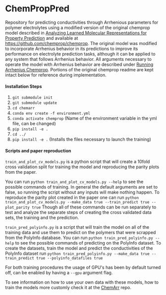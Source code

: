 # ChemPropPred

Repository for predicting conductivities through Arrhenious parameters for polymer electrolytes using a modified version of the original chemprop model described in [Analyzing Learned Molecular Representations for Property Prediction](https://pubs.acs.org/doi/abs/10.1021/acs.jcim.9b00237) and available at https://github.com/chemprop/chemprop. The original model was modified to incorporate Arrhenius behavior in its predictions to improve its performance on electrolyte prediction tasks, although it can be applied to any system that follows Arrhenius behavior. All arguments necessary to operate the model with Arrhenius behavior are described under [Running Arrhenius Chemprop](#running-arrhenius-chemprop). Portions of the original chemprop readme are kept intact below for reference during implementation.

#### Installation Steps

1. `git submodule init`
2. `git submodule update`
3. `cd chemarr`
4. `conda env create -f environment.yml`
5. `conda activate chemprop` (Name of the environment variable in the yml file, can be changed)
6. `pip install -e .`
7. `cd ../`
8. `pip install -e .` (Installs the files necessary to launch the training)

#### Scripts and paper reproduction

`train_and_plot_cv_models.py` is a python script that will create a 10fold cross validation split for training the model and reproducing the parity plots from the paper.

You can run `python train_and_plot_cv_models.py --help` to see the possible commands of training. In general the default arguments are set to false, so running the script without any inputs will make nothing happen. To reproduce the parity plot created in the paper one can run `python train_and_plot_cv_models.py --make_data true --train_predict true --plot_parity true`
Though all of these commands can be run separately to test and analyze the separate steps of creating the cross validated data sets, the training and the prediction.

`train_pred_polyinfo.py` is a script that will train the model on all of the training data and use them to predict on the polymers that were scrapped from the PolyInfo database.
You can run `python train_pred_polyinfo.py --help` to see the possible commands of predicting on the PolyInfo dataset. To create the datasets, train the model and predict the conductivities of the PolyInfo dataset run `python train_pred_polyinfo.py --make_data true --train_predict true --polyinfo_datafiles true`

For both training procedures the usage of GPU's has been by default turned off, can be enabled by having a `--gpu` argument flag.

To see information on how to use your own data with these models, how to train the models more customly check it at the [ChemArr](https://github.mit.edu/gbrad/ChemArr) repo.
